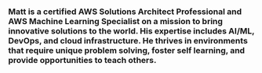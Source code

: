 ### Matt is a certified AWS Solutions Architect Professional and AWS Machine Learning Specialist on a mission to bring innovative solutions to the world. His expertise includes AI/ML, DevOps, and cloud infrastructure. He thrives in environments that require unique problem solving, foster self learning, and provide opportunities to teach others. 
<!--
**mattluthompson/mattluthompson** is a ✨ _special_ ✨ repository because its `README.md` (this file) appears on your GitHub profile.

Here are some ideas to get you started:

- 🔭 I’m currently working on ...
- 🌱 I’m currently learning ...
- 👯 I’m looking to collaborate on ...
- 🤔 I’m looking for help with ...
- 💬 Ask me about ...
- 📫 How to reach me: ...
- 😄 Pronouns: ...
- ⚡ Fun fact: ...
-->

